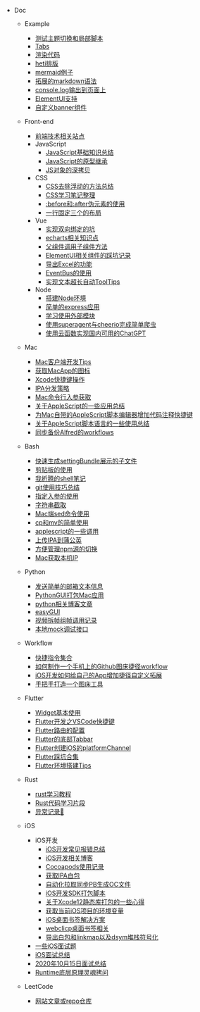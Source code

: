 * Doc
    * Example
        * [测试主题切换和局部脚本](插件示例/testTheme.md)
        * [Tabs](插件示例/tabs.md)
        * [渲染代码](插件示例/renderCode.md)
        * [heti排版](插件示例/heti排版.md)
        * [mermaid例子](插件示例/mermaid例子.md)
        * [拓展的markdown语法](插件示例/Markdown.md)
        * [console.log输出到页面上](插件示例/consoleLog.md)
        * [ElementUI支持](插件示例/ElementUI.md)
        * [自定义banner组件](插件示例/自定义banner组件.md)

    * Front-end
        * [前端技术相关站点](资源收集/前端技术相关站点.md)
        * JavaScript
            * [JavaScript基础知识总结](前端/JavaScript/多态和原型模式.md)
            * [JavaScript的原型继承](前端/JavaScript/JavaScript的原型继承.md)
            * [JS对象的深拷贝](前端/JavaScript/JS对象的深拷贝.md)
        * CSS
            * [CSS去除浮动的方法总结](前端/CSS/2018-05-17去除浮动的方法总结.md)
            * [CSS学习笔记整理](前端/CSS/CSS学习笔记整理.md)
            * [:before和:after伪元素的使用](前端/CSS/before和after伪元素的使用.md)
            * [一行固定三个的布局](前端/CSS/一行固定三个的布局.md)
        * Vue
            * [实现双向绑定的坑](前端/Vue/实现双向绑定的坑.md)
            * [echarts相关知识点](前端/Vue/echarts相关知识点.md)
            * [父组件调用子组件方法](前端/Vue/父组件调用子组件方法.md)
            * [ElementUI相关组件的踩坑记录](前端/Vue/ElementUI相关组件的踩坑记录.md)
            * [导出Excel的功能](前端/Vue/导出Excel的功能.md)
            * [EventBus的使用](前端/Vue/EventBus的使用.md)
            * [实现文本超长自动ToolTips](前端/Vue/实现文本超长自动ToolTips.md)
        * Node
            * [搭建Node环境](前端/Node/搭建Node环境.md)
            * [简单的express应用](前端/Node/简单的express应用.md)
            * [学习使用外部模块](前端/Node/学习使用外部模块.md)
            * [使用superagent与cheerio完成简单爬虫](前端/Node/使用superagent与cheerio完成简单爬虫.md)
            * [使用云函数实现国内可用的ChatGPT](前端/Node/使用云函数实现国内可用的ChatGPT.md)
    
    * Mac
        * [Mac客户端开发Tips](Mac技巧/Mac客户端开发Tips.md)
        * [获取MacApp的图标](Mac技巧/获取MacApp的图标.md)
        * [Xcode快捷键操作](Mac技巧/Xcode快捷键操作.md)
        * [IPA分发策略](Mac技巧/IPA分发策略.md)
        * [Mac命令行入参获取](Mac技巧/Mac命令行入参获取.md)
        * [关于AppleScript的一些应用总结](Mac技巧/关于AppleScript的一些应用总结.md)
        * [为Mac自带的AppleScript脚本编辑器增加代码注释快捷键](Mac技巧/为Mac自带的AppleScript脚本编辑器增加代码注释快捷键.md)
        * [关于AppleScript脚本语言的一些使用总结](Mac技巧/关于AppleScript脚本语言的一些使用总结.md)
        * [同步备份Alfred的workflows](Mac技巧/同步备份Alfred的workflows.md)

    * Bash
        * [快速生成settingBundle展示的子文件](Bash/快速生成settingBundle展示的子文件.md)
        * [剪贴板的使用](Bash/剪贴板的使用.md)
        * [我折腾的shell笔记](Bash/我折腾的shell笔记.md)
        * [git使用技巧总结](Bash/git使用技巧总结.md)
        * [指定入参的使用](Bash/指定入参的使用.md)
        * [字符串截取](Bash/字符串截取.md)
        * [Mac端sed命令使用](Bash/Mac端sed命令使用.md)
        * [cp和mv的简单使用](Bash/cp和mv的简单使用.md)
        * [applescript的一些调用](Bash/applescript的一些调用.md)
        * [上传IPA到蒲公英](Bash/上传IPA到蒲公英.md)
        * [方便管理npm源的切换](Bash/方便管理npm源的切换.md)
        * [Mac获取本机IP](Bash/获取本机IP.md)
        

    * Python 
        * [发送简单的邮箱文本信息](Python/发送简单的邮箱文本信息.md)
        * [PythonGUI打包Mac应用](Python/PythonGUI打包Mac应用.md)
        * [python相关博客文章](Python/README.md)
        * [easyGUI](Python/easyGUI.md)
        * [视频拆帧组帧调用记录](Python/视频拆帧组帧调用记录.md)
        * [本地mock调试接口](Python/本地mock调试接口.md) 
    

    * Workflow
        * [快捷指令集合](工作流/快捷指令集合.md)
        * [如何制作一个手机上的Github图床捷径workflow](工作流/如何制作一个手机上的Github图床捷径workflow.md)
        * [iOS开发如何给自己的App增加捷径自定义拓展](工作流/iOS开发如何给自己的App增加捷径自定义拓展.md)
        * [手把手打造一个图床工具](工作流/手把手打造一个图床工具.md)

    * Flutter
        * [Widget基本使用](Flutter/widget/SUMMARY.md)
        * [Flutter开发之VSCode快捷键](Flutter/开发总结/Flutter开发之VSCode快捷键的使用.md)
        * [Flutter路由的配置](Flutter/开发总结/Flutter路由的配置.md)
        * [Flutter的底部Tabbar](Flutter/开发总结/Flutter的底部Tabbar.md)
        * [Flutter创建iOS的platformChannel](Flutter/开发总结/Flutter创建iOS的platformChannel.md)
        * [Flutter踩坑合集](Flutter/开发总结/Flutter踩坑合集.md)
        * [Flutter环境搭建Tips](Flutter/开发总结/Flutter环境搭建Tips.md)

    * Rust 
        * [rust学习教程](Rust/README.md)
        * [Rust代码学习片段](Rust/Rust代码片段.md)
        * [异常记录📝](Rust/异常记录📝.md)

    * iOS
        * iOS开发
            * [iOS开发常见报错总结](iOS/iOS开发/iOS开发常见报错总结.md)
            * [iOS开发相关博客](资源收集/iOS开发相关博客.md)
            * [Cocoapods使用记录](iOS/iOS开发/Cocoapods使用记录.md)
            * [获取IPA白包](iOS/iOS开发/Xcode获取IPA白包.md)
            * [自动化拉取同步PB生成OC文件](iOS/iOS开发/自动化拉取同步PB生成OC文件.md)
            * [iOS开发SDK打包脚本](iOS/iOS开发/iOS开发SDK打包脚本.md)
            * [关于Xcode12静态库打包的一些心得](iOS/iOS开发/关于Xcode12静态库打包的一些心得.md)
            * [获取当前iOS项目的环境变量](iOS/iOS开发/获取当前iOS项目的环境变量.md)
            * [iOS桌面书签解决方案](iOS/iOS开发/iOS桌面书签解决方案.md)
            * [webclicp桌面书签相关](iOS/iOS开发/webclicp桌面书签相关.md)
            * [导出白包和linkmap以及dsym堆栈符号化](iOS/iOS开发/导出白包和linkmap以及dsym堆栈符号化.md)
        * [一些iOS面试题](iOS/README.md)
        * [iOS面试总结](iOS/iOS面试总结.md)
        * [2020年10月15日面试总结](iOS/2020年10月15日面试总结.md)
        * [Runtime底层原理灵魂拷问](iOS/Runtime底层原理灵魂拷问.md)
    
    * LeetCode
        * [网站文章或repo仓库](资源收集/算法相关.md)

    <!-- * 抗疫日记
        * [抗疫日记](抗疫日记/README.md) -->